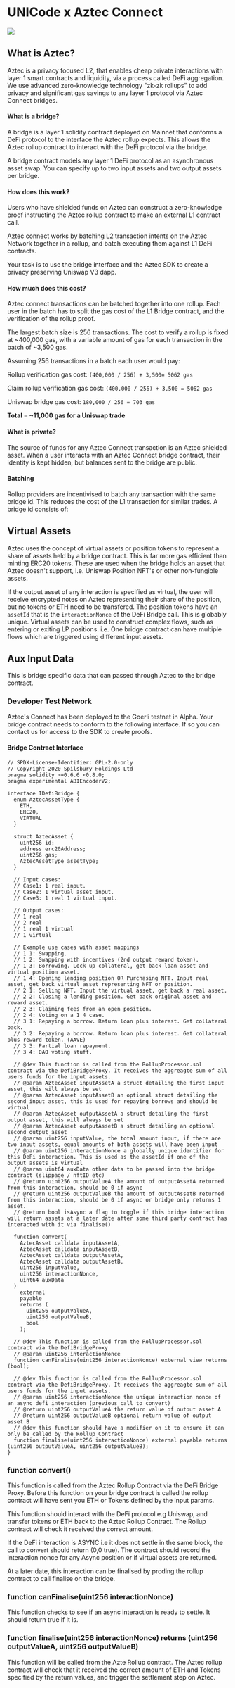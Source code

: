# UNICode x Aztec Connect

![](https://i.imgur.com/ig94Xoa.jpg)

## What is Aztec?

Aztec is a privacy focused L2, that enables cheap private interactions with layer 1 smart contracts and liquidity, via a process called DeFi aggregation. We use advanced zero-knowledge technology "zk-zk rollups" to add privacy and significant gas savings to any layer 1 protocol via Aztec Connect bridges.

#### What is a bridge?

A bridge is a layer 1 solidity contract deployed on Mainnet that conforms a DeFi protocol to the interface the Aztec rollup expects. This allows the Aztec rollup contract to interact with the DeFi protocol via the bridge.

A bridge contract models any layer 1 DeFi protocol as an asynchronous asset swap. You can specify up to two input assets and two output assets per bridge.

#### How does this work?

Users who have shielded funds on Aztec can construct a zero-knowledge proof instructing the Aztec rollup contract to make an external L1 contract call.

Aztec connect works by batching L2 transaction intents on the Aztec Network together in a rollup, and batch executing them against L1 DeFi contracts.

Your task is to use the bridge interface and the Aztec SDK to create a privacy preserving Uniswap V3 dapp.

#### How much does this cost?

Aztec connect transactions can be batched together into one rollup. Each user in the batch has to split the gas cost of the L1 Bridge contract, and the verification of the rollup proof.

The largest batch size is 256 transactions. The cost to verify a rollup is fixed at ~400,000 gas, with a variable amount of gas for each transaction in the batch of ~3,500 gas.

Assuming 256 transactions in a batch each user would pay:

Rollup verification gas cost: `(400,000 / 256) + 3,500= 5062 gas`

Claim rollup verification gas cost: `(400,000 / 256) + 3,500 = 5062 gas`

Uniswap bridge gas cost: `180,000 / 256 = 703 gas`

**Total = ~11,000 gas for a Uniswap trade**

#### What is private?

The source of funds for any Aztec Connect transaction is an Aztec shielded asset. When a user interacts with an Aztec Connect bridge contract, their identity is kept hidden, but balances sent to the bridge are public.

#### Batching

Rollup providers are incentivised to batch any transaction with the same bridge id. This reduces the cost of the L1 transaction for similar trades. A bridge id consists of:

## Virtual Assets

Aztec uses the concept of virtual assets or position tokens to represent a share of assets held by a bridge contract. This is far more gas efficient than minting ERC20 tokens. These are used when the bridge holds an asset that Aztec doesn't support, i.e. Uniswap Position NFT's or other non-fungible assets.

If the output asset of any interaction is specified as virtual, the user will receive encrypted notes on Aztec representing their share of the position, but no tokens or ETH need to be transfered. The position tokens have an `assetId` that is the `interactionNonce` of the DeFi Bridge call. This is globably unique. Virtual assets can be used to construct complex flows, such as entering or exiting LP positions. i.e. One bridge contract can have multiple flows which are triggered using different input assets.

## Aux Input Data

This is bridge specific data that can passed through Aztec to the bridge contract.

### Developer Test Network

Aztec's Connect has been deployed to the Goerli testnet in Alpha. Your bridge contract needs to conform to the following interface. If so you can contact us for access to the SDK to create proofs.

#### Bridge Contract Interface

```solidity
// SPDX-License-Identifier: GPL-2.0-only
// Copyright 2020 Spilsbury Holdings Ltd
pragma solidity >=0.6.6 <0.8.0;
pragma experimental ABIEncoderV2;

interface IDefiBridge {
  enum AztecAssetType {
    ETH,
    ERC20,
    VIRTUAL
  }

  struct AztecAsset {
    uint256 id;
    address erc20Address;
    uint256 gas;
    AztecAssetType assetType;
  }

  // Input cases:
  // Case1: 1 real input.
  // Case2: 1 virtual asset input.
  // Case3: 1 real 1 virtual input.

  // Output cases:
  // 1 real
  // 2 real
  // 1 real 1 virtual
  // 1 virtual

  // Example use cases with asset mappings
  // 1 1: Swapping.
  // 1 2: Swapping with incentives (2nd output reward token).
  // 1 3: Borrowing. Lock up collateral, get back loan asset and virtual position asset.
  // 1 4: Opening lending position OR Purchasing NFT. Input real asset, get back virtual asset representing NFT or position.
  // 2 1: Selling NFT. Input the virtual asset, get back a real asset.
  // 2 2: Closing a lending position. Get back original asset and reward asset.
  // 2 3: Claiming fees from an open position.
  // 2 4: Voting on a 1 4 case.
  // 3 1: Repaying a borrow. Return loan plus interest. Get collateral back.
  // 3 2: Repaying a borrow. Return loan plus interest. Get collateral plus reward token. (AAVE)
  // 3 3: Partial loan repayment.
  // 3 4: DAO voting stuff.

  // @dev This function is called from the RollupProcessor.sol contract via the DefiBridgeProxy. It receives the aggreagte sum of all users funds for the input assets.
  // @param AztecAsset inputAssetA a struct detailing the first input asset, this will always be set
  // @param AztecAsset inputAssetB an optional struct detailing the second input asset, this is used for repaying borrows and should be virtual
  // @param AztecAsset outputAssetA a struct detailing the first output asset, this will always be set
  // @param AztecAsset outputAssetB a struct detailing an optional second output asset
  // @param uint256 inputValue, the total amount input, if there are two input assets, equal amounts of both assets will have been input
  // @param uint256 interactionNonce a globally unique identifier for this DeFi interaction. This is used as the assetId if one of the output assets is virtual
  // @param uint64 auxData other data to be passed into the bridge contract (slippage / nftID etc)
  // @return uint256 outputValueA the amount of outputAssetA returned from this interaction, should be 0 if async
  // @return uint256 outputValueB the amount of outputAssetB returned from this interaction, should be 0 if async or bridge only returns 1 asset.
  // @return bool isAsync a flag to toggle if this bridge interaction will return assets at a later date after some third party contract has interacted with it via finalise()

  function convert(
    AztecAsset calldata inputAssetA,
    AztecAsset calldata inputAssetB,
    AztecAsset calldata outputAssetA,
    AztecAsset calldata outputAssetB,
    uint256 inputValue,
    uint256 interactionNonce,
    uint64 auxData
  )
    external
    payable
    returns (
      uint256 outputValueA,
      uint256 outputValueB,
      bool
    );

  // @dev This function is called from the RollupProcessor.sol contract via the DefiBridgeProxy
  // @param uint256 interactionNonce
  function canFinalise(uint256 interactionNonce) external view returns (bool);

  // @dev This function is called from the RollupProcessor.sol contract via the DefiBridgeProxy. It receives the aggreagte sum of all users funds for the input assets.
  // @param uint256 interactionNonce the unique interaction nonce of an async defi interaction (previous call to convert)
  // @return uint256 outputValueA the return value of output asset A
  // @return uint256 outputValueB optional return value of output asset B
  // @dev this function should have a modifier on it to ensure it can only be called by the Rollup Contract
  function finalise(uint256 interactionNonce) external payable returns (uint256 outputValueA, uint256 outputValueB);
}

```

### function convert()

This function is called from the Aztec Rollup Contract via the DeFi Bridge Proxy. Before this function on your bridge contract is called the rollup contract will have sent you ETH or Tokens defined by the input params.

This function should interact with the DeFi protocol e.g Uniswap, and transfer tokens or ETH back to the Aztec Rollup Contract. The Rollup contract will check it received the correct amount.

If the DeFi interaction is ASYNC i.e it does not settle in the same block, the call to convert should return (0,0 true). The contract should record the interaction nonce for any Async position or if virtual assets are returned.

At a later date, this interaction can be finalised by proding the rollup contract to call finalise on the bridge.

### function canFinalise(uint256 interactionNonce)

This function checks to see if an async interaction is ready to settle. It should return true if it is.

### function finalise(uint256 interactionNonce) returns (uint256 outputValueA, uint256 outputValueB)

This function will be called from the Azte Rollup contract. The Aztec rollup contract will check that it received the correct amount of ETH and Tokens specified by the return values, and trigger the settlement step on Aztec.
